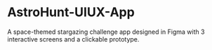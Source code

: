 # AstroHunt-UIUX-App
A space-themed stargazing challenge app designed in Figma with 3 interactive screens and a clickable prototype.
